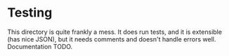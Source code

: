 # Testing

This directory is quite frankly a mess. It does run tests, and it is extensible (has nice JSON), but it needs comments and doesn't handle errors well. Documentation TODO.